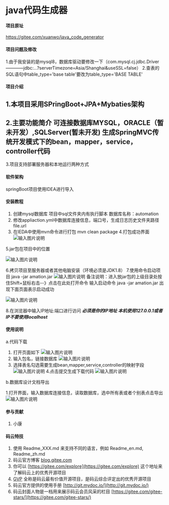 # java代码生成器

#### 项目原址
https://gitee.com/xuanwo/java_code_generator

#### 项目问题及修改
1.由于我安装的是mysql8，数据库驱动要修改一下（com.mysql.cj.jdbc.Driver————jdbc:...?serverTimezone=Asia/Shanghai&useSSL=false）
2.查表的SQL语句中table_type='base table'要改为table_type='BASE TABLE'

#### 项目介绍
1.本项目采用SPringBoot+JPA+Mybaties架构
----------------------------------------------------------------------------------
2.主要功能简介
可连接数据库MYSQL，ORACLE（暂未开发）,SQLServer(暂未开发)
生成SpringMVC传统开发模式下的bean，mapper，service，controller代码
-----------------------------------------------------------------------------------
3.项目支持部署服务器和本地运行两种方式



#### 软件架构
springBoot项目使用IDEA进行导入


#### 安装教程

1. 创建mysql数据库 项目中sql文件夹内有执行脚本 数据库名称：automation
2. 修改appliaction.yml中数据库连接信息，端口号，生成日志历史文件夹路径file.url
3. 在IEDA中使用mvn命令进行打包 mvn clean package
4.打包成功界面
![输入图片说明](https://gitee.com/uploads/images/2018/0604/091444_e22a15bd_424304.png "1.png")

5.jar包在项目中的位置

![输入图片说明](https://gitee.com/uploads/images/2018/0604/091539_b5066fb2_424304.png "屏幕截图.png")

6.拷贝项目至服务器或者其他电脑安装（环境必须是JDK1.8）
7.使用命令启动项目 java -jar amation.jar
![输入图片说明](https://gitee.com/uploads/images/2018/0604/091816_88d3becd_424304.png "屏幕截图.png")
备注说明：进入放jar包的上级目录处按住Shift+鼠标右击--》点击在此处打开命令 输入启动命令  java -jar amation.jar 出现下面页面表示启动成功

![输入图片说明](https://gitee.com/uploads/images/2018/0604/092022_146c2dc3_424304.png "屏幕截图.png")

8.在浏览器中输入IP地址:端口进行访问
 **_必须是你的IP地址 本机使用127.0.0.1或者IP不要使用localhost_** 

#### 使用说明

a.代码下载

1. 打开页面如下
![输入图片说明](https://gitee.com/uploads/images/2018/0604/092306_5dc77fc0_424304.png "屏幕截图.png")
2. 输入包名，链接数据库
![输入图片说明](https://gitee.com/uploads/images/2018/0604/092606_71d87a43_424304.png "屏幕截图.png")
3. 选择表名勾选需要生成bean,mapper,service,controller的映射字段
![输入图片说明](https://images.gitee.com/uploads/images/2019/0211/093031_aab2f72f_424304.png "屏幕截图.png")
4.点击提交生成下载代码
![输入图片说明](https://images.gitee.com/uploads/images/2019/0211/093524_11d879b5_424304.png "屏幕截图.png")


b.数据库设计文档导出

1.打开界面，输入数据库连接信息，读取数据库，选中所有表或者个别表点击导出
![输入图片说明](https://images.gitee.com/uploads/images/2019/0211/093805_3aa9fe94_424304.png "屏幕截图.png")


#### 参与贡献

1. 小康


#### 码云特技

1. 使用 Readme\_XXX.md 来支持不同的语言，例如 Readme\_en.md, Readme\_zh.md
2. 码云官方博客 [blog.gitee.com](https://blog.gitee.com)
3. 你可以 [https://gitee.com/explore](https://gitee.com/explore) 这个地址来了解码云上的优秀开源项目
4. [GVP](https://gitee.com/gvp) 全称是码云最有价值开源项目，是码云综合评定出的优秀开源项目
5. 码云官方提供的使用手册 [http://git.mydoc.io/](http://git.mydoc.io/)
6. 码云封面人物是一档用来展示码云会员风采的栏目 [https://gitee.com/gitee-stars/](https://gitee.com/gitee-stars/)
